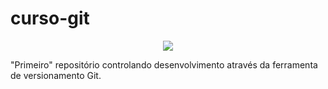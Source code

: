 # curso-git
<p align="center">
    <img src="/img/imgHeadReadne,jpg">
</p>
"Primeiro" repositório controlando desenvolvimento através da ferramenta de versionamento Git.
